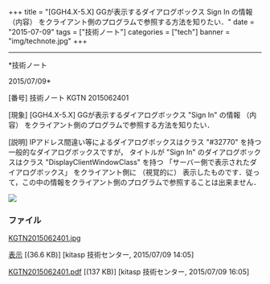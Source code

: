 ﻿+++
title = "[GGH4.X-5.X] GGが表示するダイアログボックス Sign In の情報 （内容） をクライアント側のプログラムで参照する方法を知りたい．"
date = "2015-07-09"
tags = ["技術ノート"]
categories = ["tech"]
banner = "img/technote.jpg"
+++

-----------------------------------------------------------------------------------------------------------------------------

*技術ノート

2015/07/09*


[番号]
技術ノート KGTN 2015062401

[現象]
[GGH4.X-5.X] GGが表示するダイアログボックス "Sign In" の情報 （内容）
をクライアント側のプログラムで参照する方法を知りたい．

[説明]
IPアドレス間違い等によるダイアログボックスはクラス "#32770"
を持つ一般的なダイアログボックスですが， タイトルが "Sign In"
のダイアログボックスはクラス "DisplayClientWindowClass" を持つ
「サーバー側で表示されたダイアログボックス」 をクライアント側に
（視覚的に）
表示したものです．従って，この中の情報をクライアント側のプログラムで参照することは出来ません．

![](http://techreport.kitasp.net/attachments/download/2135/KGTN2015062401.jpg)


### ファイル





[KGTN2015062401.jpg](http://techreport.kitasp.net/attachments/download/2135/KGTN2015062401.jpg)

[表示](http://techreport.kitasp.net/attachments/2135/KGTN2015062401.jpg "表示")
 [(36.6 KB)] [kitasp 技術センター, 2015/07/09
14:05]

[KGTN2015062401.pdf](http://techreport.kitasp.net/attachments/download/2146/KGTN2015062401.pdf)
 [(137 KB)] [kitasp 技術センター, 2015/07/09
16:05]

